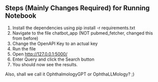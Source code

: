 ## Steps (Mainly Changes Required) for Running Notebook
1. Install the dependencies using pip install -r requirements.txt
2. Navigate to the file chatbot_app (NOT pubmed_fetcher, changed this from before)
3. Change the OpenAPI Key to an actual key
3. Run the file
4. Open http://127.0.0.1:5000/
5. Enter Query and click the Search button
6. You should now see the results.

Also, shall we call it OphthalmologyGPT or OphthaLLMology? ;)